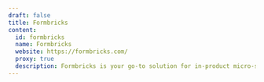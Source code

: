 ```yaml
---
draft: false
title: Formbricks
content:
  id: formbricks
  name: Formbricks
  website: https://formbricks.com/
  proxy: true
  description: Formbricks is your go-to solution for in-product micro-surveys that will supercharge your product experience.
---
```

